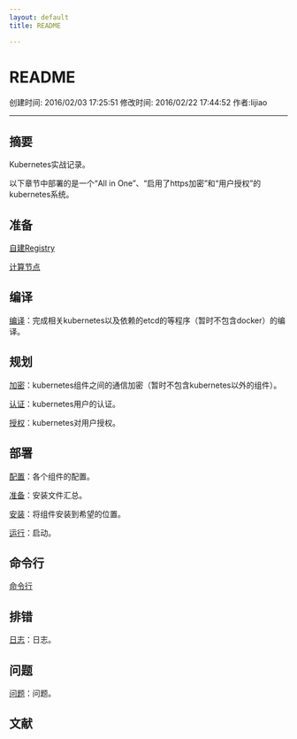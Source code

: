 ```yaml
---
layout: default
title: README

---
```


# README
创建时间: 2016/02/03 17:25:51  修改时间: 2016/02/22 17:44:52 作者:lijiao

----

## 摘要

Kubernetes实战记录。

以下章节中部署的是一个“All in One”、“启用了https加密”和“用户授权”的kubernetes系统。

## 准备

[自建Registry](./Registry.md)

[计算节点](./ComputeNode.md)

## 编译

[编译](./Compile.md)：完成相关kubernetes以及依赖的etcd的等程序（暂时不包含docker）的编译。

## 规划

[加密](./Secure.md)：kubernetes组件之间的通信加密（暂时不包含kubernetes以外的组件）。

[认证](./Authn.md)：kubernetes用户的认证。

[授权](./Authz.md)：kubernetes对用户授权。

## 部署

[配置](./Config.md)：各个组件的配置。

[准备](./Prepare.md)：安装文件汇总。

[安装](./Install.md)：将组件安装到希望的位置。

[运行](./Run.md)：启动。

## 命令行

[命令行](./Cli.md)

## 排错

[日志](./Log.md)：日志。

## 问题

[问题](./Questions.md)：问题。

## 文献
